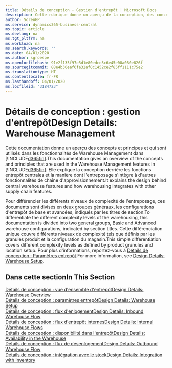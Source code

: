 ```yaml
---
title: Détails de conception - Gestion d'entrepôt | Microsoft Docs
description: Cette rubrique donne un aperçu de la conception, des concepts et des principes associés aux fonctionnalités de gestion d'entrepôt dans Business Central.
author: SorenGP
ms.service: dynamics365-business-central
ms.topic: article
ms.devlang: na
ms.tgt_pltfrm: na
ms.workload: na
ms.search.keywords: ''
ms.date: 04/01/2020
ms.author: sgroespe
ms.openlocfilehash: 91e2f135f97e8d1e80edce3c6e45e08a080e826f
ms.sourcegitcommit: 88e4b30eaf6fa32af0c1452ce2f85ff1111c75e2
ms.translationtype: HT
ms.contentlocale: fr-FR
ms.lasthandoff: 04/01/2020
ms.locfileid: "3184723"
---
```

# <a name="design-details-warehouse-management"></a><span data-ttu-id="94c76-103">Détails de conception : gestion d'entrepôt</span><span class="sxs-lookup"><span data-stu-id="94c76-103">Design Details: Warehouse Management</span></span>
<span data-ttu-id="94c76-104">Cette documentation donne un aperçu des concepts et principes et qui sont utilisés dans les fonctionnalités de Warehouse Management dans [!INCLUDE[d365fin](includes/d365fin_md.md)].</span><span class="sxs-lookup"><span data-stu-id="94c76-104">This documentation gives an overview of the concepts and principles that are used in the Warehouse Management features in [!INCLUDE[d365fin](includes/d365fin_md.md)].</span></span> <span data-ttu-id="94c76-105">Elle explique la conception derrière les fonctions entrepôt centrales et la manière dont l'entreposage s'intègre à d'autres fonctionnalités de chaîne d'approvisionnement.</span><span class="sxs-lookup"><span data-stu-id="94c76-105">It explains the design behind central warehouse features and how warehousing integrates with other supply chain features.</span></span>  

<span data-ttu-id="94c76-106">Pour différencier les différents niveaux de complexité de l'entreposage, ces documents sont divisés en deux groupes généraux, les configurations d'entrepôt de base et avancées, indiqués par les titres de section.</span><span class="sxs-lookup"><span data-stu-id="94c76-106">To differentiate the different complexity levels of the warehousing, this documentation is divided into two general groups, Basic and Advanced warehouse configurations, indicated by section titles.</span></span> <span data-ttu-id="94c76-107">Cette différenciation unique couvre différents niveaux de complexité tels que définis par les granules produit et la configuration du magasin.</span><span class="sxs-lookup"><span data-stu-id="94c76-107">This simple differentiation covers different complexity levels as defined by product granules and location setup.</span></span> <span data-ttu-id="94c76-108">Pour plus d'informations, reportez\-vous à [Détails de conception : Paramètres entrepôt](design-details-warehouse-setup.md).</span><span class="sxs-lookup"><span data-stu-id="94c76-108">For more information, see [Design Details: Warehouse Setup](design-details-warehouse-setup.md).</span></span>  

## <a name="in-this-section"></a><span data-ttu-id="94c76-109">Dans cette section</span><span class="sxs-lookup"><span data-stu-id="94c76-109">In This Section</span></span>  
[<span data-ttu-id="94c76-110">Détails de conception : vue d'ensemble d'entrepôt</span><span class="sxs-lookup"><span data-stu-id="94c76-110">Design Details: Warehouse Overview</span></span>](design-details-warehouse-overview.md)  
[<span data-ttu-id="94c76-111">Détails de conception : paramètres entrepôt</span><span class="sxs-lookup"><span data-stu-id="94c76-111">Design Details: Warehouse Setup</span></span>](design-details-warehouse-setup.md)  
[<span data-ttu-id="94c76-112">Détails de conception : flux d'enlogement</span><span class="sxs-lookup"><span data-stu-id="94c76-112">Design Details: Inbound Warehouse Flow</span></span>](design-details-inbound-warehouse-flow.md)  
[<span data-ttu-id="94c76-113">Détails de conception : flux d'entrepôt internes</span><span class="sxs-lookup"><span data-stu-id="94c76-113">Design Details: Internal Warehouse Flows</span></span>](design-details-internal-warehouse-flows.md)  
[<span data-ttu-id="94c76-114">Détails de conception : disponibilité dans l'entrepôt</span><span class="sxs-lookup"><span data-stu-id="94c76-114">Design Details: Availability in the Warehouse</span></span>](design-details-availability-in-the-warehouse.md)  
[<span data-ttu-id="94c76-115">Détails de conception : flux de désenlogement</span><span class="sxs-lookup"><span data-stu-id="94c76-115">Design Details: Outbound Warehouse Flow</span></span>](design-details-outbound-warehouse-flow.md)  
[<span data-ttu-id="94c76-116">Détails de conception : intégration avec le stock</span><span class="sxs-lookup"><span data-stu-id="94c76-116">Design Details: Integration with Inventory</span></span>](design-details-integration-with-inventory.md)
